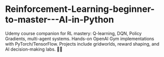 # Reinforcement-Learning-beginner-to-master---AI-in-Python
Udemy course companion for RL mastery: Q-learning, DQN, Policy Gradients, multi-agent systems. Hands-on OpenAI Gym implementations with PyTorch/TensorFlow. Projects include gridworlds, reward shaping, and AI decision-making labs. 🧠🤖
